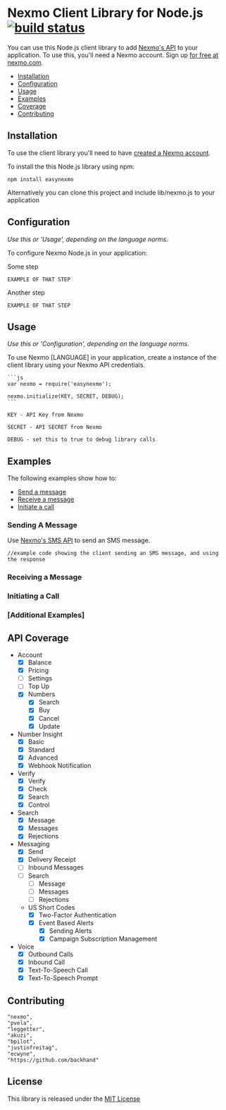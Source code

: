 Nexmo Client Library for Node.js[![build status](https://secure.travis-ci.org/Nexmo/nexmo-node.png)](http://travis-ci.org/Nexmo/nexmo-node)
===================================


You can use this Node.js client library to add [Nexmo's API](#api-coverage) to your application. To use this, you'll 
need a Nexmo account. Sign up [for free at nexmo.com][signup]. 

 * [Installation](#installation)
 * [Configuration](#configuration)
 * [Usage](#usage)
 * [Examples](#examples)
 * [Coverage](#api-coverage)
 * [Contributing](#contributing) 


Installation
------------

To use the client library you'll need to have [created a Nexmo account][signup]. 

To install the this Node.js library using npm:

	npm install easynexmo

Alternatively you can clone this project and include lib/nexmo.js to your application


Configuration
-------------
_Use this *or* 'Usage', depending on the language norms._

To configure Nexmo Node.js in your application:

Some step 

    EXAMPLE OF THAT STEP
    
Another step

    EXAMPLE OF THAT STEP

Usage
-----
_Use this *or* 'Configuration', depending on the language norms._

To use Nexmo [LANGUAGE] in your application, create a instance of the client library using your Nexmo API credentials. 

	```js
	var nexmo = require('easynexmo');

	nexmo.initialize(KEY, SECRET, DEBUG);
	```

	KEY - API Key from Nexmo

	SECRET - API SECRET from Nexmo

	DEBUG - set this to true to debug library calls

Examples
--------
The following examples show how to:
 * [Send a message](#sending-a-message)
 * [Receive a message](#receiving-a-message)
 * [Initiate a call](#initiating-a-call)

### Sending A Message

Use [Nexmo's SMS API][doc_sms] to send an SMS message. 

    //example code showing the client sending an SMS message, and using the response


### Receiving a Message

### Initiating a Call

### [Additional Examples]


API Coverage
------------

* Account
    * [X] Balance
    * [X] Pricing
    * [ ] Settings
    * [ ] Top Up
    * [X] Numbers
        * [X] Search
        * [X] Buy
        * [X] Cancel
        * [X] Update
* Number Insight
    * [X] Basic
    * [X] Standard
    * [X] Advanced
    * [X] Webhook Notification
* Verify
    * [X] Verify
    * [X] Check
    * [X] Search
    * [X] Control
* Search
    * [X] Message
    * [X] Messages
    * [X] Rejections
* Messaging 
    * [X] Send
    * [X] Delivery Receipt
    * [ ] Inbound Messages
    * [ ] Search
        * [ ] Message
        * [ ] Messages
        * [ ] Rejections
    * US Short Codes
        * [X] Two-Factor Authentication
        * [X] Event Based Alerts
            * [X] Sending Alerts
            * [X] Campaign Subscription Management
* Voice
    * [X] Outbound Calls
    * [X] Inbound Call
    * [X] Text-To-Speech Call
    * [X] Text-To-Speech Prompt

Contributing
------------

    "nexmo",
    "pvela",
    "leggetter",
    "akuzi",
    "bpilot",
    "justinfreitag",
    "ecwyne",
    "https://github.com/backhand"

License
-------

This library is released under the [MIT License][license]

[create_account]: https://docs.nexmo.com/tools/dashboard#setting-up-your-nexmo-account
[signup]: https://dashboard.nexmo.com/sign-up?utm_source=DEV_REL&utm_medium=github&utm_campaign=[LANGUAGE]-client-library
[doc_sms]: https://docs.nexmo.com/api-ref/sms-api?utm_source=DEV_REL&utm_medium=github&utm_campaign=[LANGUAGE]-client-library
[license]: LICENSE.txt